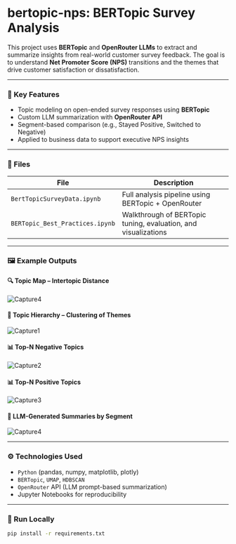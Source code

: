 # bertopic-nps: BERTopic Survey Analysis

This project uses **BERTopic** and **OpenRouter LLMs** to extract and summarize insights from real-world customer survey feedback. The goal is to understand **Net Promoter Score (NPS)** transitions and the themes that drive customer satisfaction or dissatisfaction.

---

### 🧠 Key Features

- Topic modeling on open-ended survey responses using **BERTopic**
- Custom LLM summarization with **OpenRouter API**
- Segment-based comparison (e.g., Stayed Positive, Switched to Negative)
- Applied to business data to support executive NPS insights

---

### 📁 Files

| File | Description |
|------|-------------|
| `BertTopicSurveyData.ipynb` | Full analysis pipeline using BERTopic + OpenRouter |
| `BERTopic_Best_Practices.ipynb` | Walkthrough of BERTopic tuning, evaluation, and visualizations |

---

### 🖼️ Example Outputs

#### 🔍 Topic Map – Intertopic Distance
![Capture4](https://github.com/user-attachments/assets/cafa16a7-3fec-418e-aabd-59a79cb8ee5c)

#### 🌲 Topic Hierarchy – Clustering of Themes
![Capture1](https://github.com/user-attachments/assets/e2ca1fde-fcf6-437a-94b6-6248619f9196)

#### 📊 Top-N Negative Topics
![Capture2](https://github.com/user-attachments/assets/601eaecb-7d48-4046-8b67-2214cb8b44b9)

#### 📊 Top-N Positive Topics
![Capture3](https://github.com/user-attachments/assets/9bc9c394-f646-44eb-add0-52859811daed)

#### 🧾 LLM-Generated Summaries by Segment
![Capture4](https://github.com/user-attachments/assets/ca13de87-2f3c-43d0-a500-0e298c9fc89b)

---

### ⚙️ Technologies Used

- `Python` (pandas, numpy, matplotlib, plotly)
- `BERTopic`, `UMAP`, `HDBSCAN`
- `OpenRouter` API (LLM prompt-based summarization)
- Jupyter Notebooks for reproducibility

---

### 🚀 Run Locally

```bash
pip install -r requirements.txt
